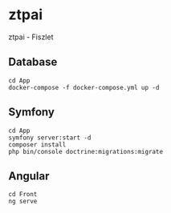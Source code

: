 # ztpai
ztpai - Fiszlet


## Database
```
cd App
docker-compose -f docker-compose.yml up -d
```

## Symfony
```
cd App
symfony server:start -d
composer install
php bin/console doctrine:migrations:migrate
```

## Angular
```
cd Front
ng serve
```